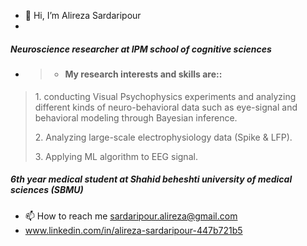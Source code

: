 - 👋 Hi, I’m Alireza Sardaripour
- 
#####   Neuroscience researcher at IPM school of cognitive sciences
-    > * #### My research interests and skills are::
  > <p>1. conducting Visual Psychophysics experiments and analyzing different kinds of neuro-behavioral data such as eye-signal and behavioral modeling through Bayesian inference.
 > <p>2. Analyzing large-scale electrophysiology data (Spike & LFP).
 > <p>3. Applying ML algorithm to EEG signal.
        
#####    6th year medical student at Shahid beheshti university of medical sciences (SBMU)

- 📫 How to reach me sardaripour.alireza@gmail.com
- www.linkedin.com/in/alireza-sardaripour-447b721b5

<!---
alireza-sardar/alireza-sardar is a ✨ special ✨ repository because its `README.md` (this file) appears on your GitHub profile.
You can click the Preview link to take a look at your changes.
--->
